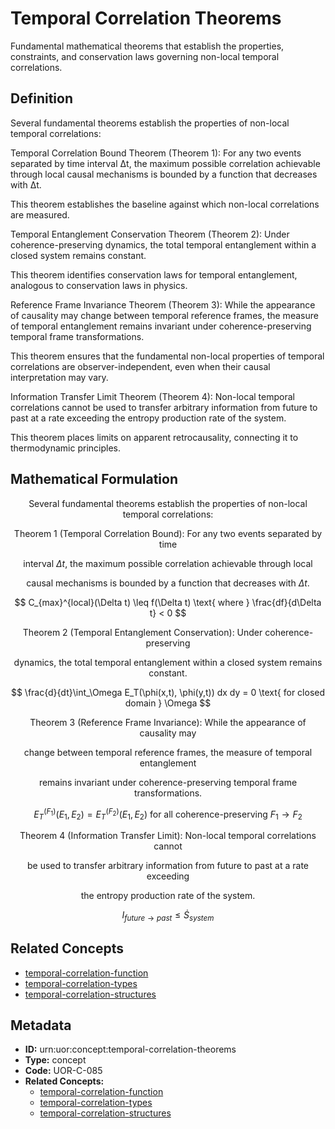 # Temporal Correlation Theorems

Fundamental mathematical theorems that establish the properties, constraints, and conservation laws governing non-local temporal correlations.

## Definition

Several fundamental theorems establish the properties of non-local temporal correlations:

Temporal Correlation Bound Theorem (Theorem 1): For any two events separated by time interval Δt, the maximum possible correlation achievable through local causal mechanisms is bounded by a function that decreases with Δt.

This theorem establishes the baseline against which non-local correlations are measured.

Temporal Entanglement Conservation Theorem (Theorem 2): Under coherence-preserving dynamics, the total temporal entanglement within a closed system remains constant.

This theorem identifies conservation laws for temporal entanglement, analogous to conservation laws in physics.

Reference Frame Invariance Theorem (Theorem 3): While the appearance of causality may change between temporal reference frames, the measure of temporal entanglement remains invariant under coherence-preserving temporal frame transformations.

This theorem ensures that the fundamental non-local properties of temporal correlations are observer-independent, even when their causal interpretation may vary.

Information Transfer Limit Theorem (Theorem 4): Non-local temporal correlations cannot be used to transfer arbitrary information from future to past at a rate exceeding the entropy production rate of the system.

This theorem places limits on apparent retrocausality, connecting it to thermodynamic principles.

## Mathematical Formulation

$$
\text{Several fundamental theorems establish the properties of non-local temporal correlations:}
$$

$$
\text{Theorem 1 (Temporal Correlation Bound): For any two events separated by time}
$$

$$
\text{interval } \Delta t\text{, the maximum possible correlation achievable through local}
$$

$$
\text{causal mechanisms is bounded by a function that decreases with } \Delta t\text{.}
$$

$$
C_{max}^{local}(\Delta t) \leq f(\Delta t) \text{ where } \frac{df}{d\Delta t} < 0
$$

$$
\text{Theorem 2 (Temporal Entanglement Conservation): Under coherence-preserving}
$$

$$
\text{dynamics, the total temporal entanglement within a closed system remains constant.}
$$

$$
\frac{d}{dt}\int_\Omega E_T(\phi(x,t), \phi(y,t)) dx dy = 0 \text{ for closed domain } \Omega
$$

$$
\text{Theorem 3 (Reference Frame Invariance): While the appearance of causality may}
$$

$$
\text{change between temporal reference frames, the measure of temporal entanglement}
$$

$$
\text{remains invariant under coherence-preserving temporal frame transformations.}
$$

$$
E_T^{(F_1)}(E_1, E_2) = E_T^{(F_2)}(E_1, E_2) \text{ for all coherence-preserving } F_1 \to F_2
$$

$$
\text{Theorem 4 (Information Transfer Limit): Non-local temporal correlations cannot}
$$

$$
\text{be used to transfer arbitrary information from future to past at a rate exceeding}
$$

$$
\text{the entropy production rate of the system.}
$$

$$
I_{future \to past} \leq \dot{S}_{system}
$$

## Related Concepts

- [temporal-correlation-function](./temporal-correlation-function.md)
- [temporal-correlation-types](./temporal-correlation-types.md)
- [temporal-correlation-structures](./temporal-correlation-structures.md)

## Metadata

- **ID:** urn:uor:concept:temporal-correlation-theorems
- **Type:** concept
- **Code:** UOR-C-085
- **Related Concepts:**
  - [temporal-correlation-function](./temporal-correlation-function.md)
  - [temporal-correlation-types](./temporal-correlation-types.md)
  - [temporal-correlation-structures](./temporal-correlation-structures.md)
